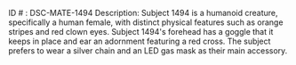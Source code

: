 ID # : DSC-MATE-1494
Description: Subject 1494 is a humanoid creature, specifically a human female, with distinct physical features such as orange stripes and red clown eyes. Subject 1494's forehead has a goggle that it keeps in place and ear an adornment featuring a red cross. The subject prefers to wear a silver chain and an LED gas mask as their main accessory.